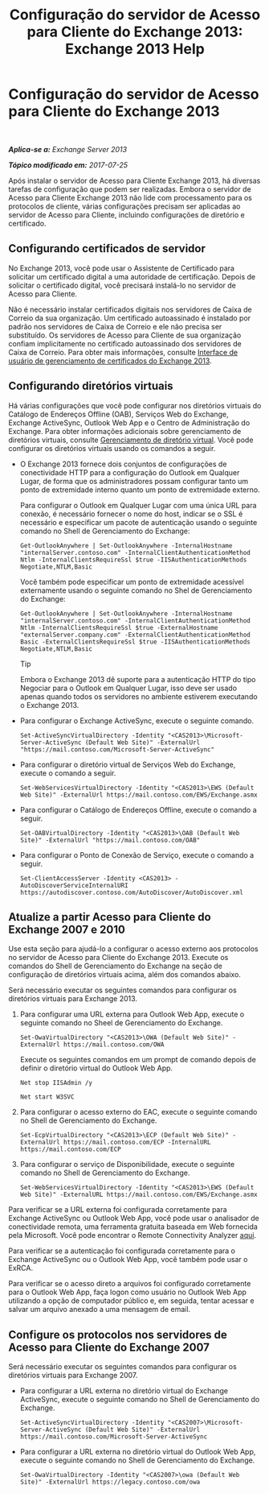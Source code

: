 ﻿---
title: 'Configuração do servidor de Acesso para Cliente do Exchange 2013: Exchange 2013 Help'
TOCTitle: Configuração do servidor de Acesso para Cliente do Exchange 2013
ms:assetid: 01432ae4-2a00-44a4-a4dd-4eb8d7e6cfae
ms:mtpsurl: https://technet.microsoft.com/pt-br/library/Hh529912(v=EXCHG.150)
ms:contentKeyID: 50484865
ms.date: 05/22/2018
mtps_version: v=EXCHG.150
ms.translationtype: MT
---

# Configuração do servidor de Acesso para Cliente do Exchange 2013

 

_**Aplica-se a:** Exchange Server 2013_

_**Tópico modificado em:** 2017-07-25_

Após instalar o servidor de Acesso para Cliente Exchange 2013, há diversas tarefas de configuração que podem ser realizadas. Embora o servidor de Acesso para Cliente Exchange 2013 não lide com processamento para os protocolos de cliente, várias configurações precisam ser aplicadas ao servidor de Acesso para Cliente, incluindo configurações de diretório e certificado.

## Configurando certificados de servidor

No Exchange 2013, você pode usar o Assistente de Certificado para solicitar um certificado digital a uma autoridade de certificação. Depois de solicitar o certificado digital, você precisará instalá-lo no servidor de Acesso para Cliente.

Não é necessário instalar certificados digitais nos servidores de Caixa de Correio da sua organização. Um certificado autoassinado é instalado por padrão nos servidores de Caixa de Correio e ele não precisa ser substituído. Os servidores de Acesso para Cliente de sua organização confiam implicitamente no certificado autoassinado dos servidores de Caixa de Correio. Para obter mais informações, consulte [Interface de usuário de gerenciamento de certificados do Exchange 2013](exchange-2013-certificate-management-ui-exchange-2013-help.md).

## Configurando diretórios virtuais

Há várias configurações que você pode configurar nos diretórios virtuais do Catálogo de Endereços Offline (OAB), Serviços Web do Exchange, Exchange ActiveSync, Outlook Web App e o Centro de Administração do Exchange. Para obter informações adicionais sobre gerenciamento de diretórios virtuais, consulte [Gerenciamento de diretório virtual](virtual-directory-management-exchange-2013-help.md). Você pode configurar os diretórios virtuais usando os comandos a seguir.

  - O Exchange 2013 fornece dois conjuntos de configurações de conectividade HTTP para a configuração do Outlook em Qualquer Lugar, de forma que os administradores possam configurar tanto um ponto de extremidade interno quanto um ponto de extremidade externo.
    
    Para configurar o Outlook em Qualquer Lugar com uma única URL para conexão, é necessário fornecer o nome do host, indicar se o SSL é necessário e especificar um pacote de autenticação usando o seguinte comando no Shell de Gerenciamento do Exchange:
    
        Get-OutlookAnywhere | Set-OutlookAnywhere -InternalHostname "internalServer.contoso.com" -InternalClientAuthenticationMethod Ntlm -InternalClientsRequireSsl $true -IISAuthenticationMethods Negotiate,NTLM,Basic
    
    Você também pode especificar um ponto de extremidade acessível externamente usando o seguinte comando no Shel de Gerenciamento do Exchange:
    
        Get-OutlookAnywhere | Set-OutlookAnywhere -InternalHostname "internalServer.contoso.com" -InternalClientAuthenticationMethod Ntlm -InternalClientsRequireSsl $true -ExternalHostname "externalServer.company.com" -ExternalClientAuthenticationMethod Basic -ExternalClientsRequireSsl $true -IISAuthenticationMethods Negotiate,NTLM,Basic
    

    > [!TIP]
    > Embora o Exchange 2013 dê suporte para a autenticação HTTP do tipo Negociar para o Outlook em Qualquer Lugar, isso deve ser usado apenas quando todos os servidores no ambiente estiverem executando o Exchange 2013.



  - Para configurar o Exchange ActiveSync, execute o seguinte comando.
    
        Set-ActiveSyncVirtualDirectory -Identity "<CAS2013>\Microsoft-Server-ActiveSync (Default Web Site)" -ExternalUrl "https://mail.contoso.com/Microsoft-Server-ActiveSync"

  - Para configurar o diretório virtual de Serviços Web do Exchange, execute o comando a seguir.
    
        Set-WebServicesVirtualDirectory -Identity "<CAS2013>\EWS (Default Web Site)" -ExternalUrl https://mail.contoso.com/EWS/Exchange.asmx

  - Para configurar o Catálogo de Endereços Offline, execute o comando a seguir.
    
        Set-OABVirtualDirectory -Identity "<CAS2013>\OAB (Default Web Site)" -ExternalUrl "https://mail.contoso.com/OAB"

  - Para configurar o Ponto de Conexão de Serviço, execute o comando a seguir.
    
        Set-ClientAccessServer -Identity <CAS2013> -AutoDiscoverServiceInternalURI https://autodiscover.contoso.com/AutoDiscover/AutoDiscover.xml

## Atualize a partir Acesso para Cliente do Exchange 2007 e 2010

Use esta seção para ajudá-lo a configurar o acesso externo aos protocolos no servidor de Acesso para Cliente do Exchange 2013. Execute os comandos do Shell de Gerenciamento do Exchange na seção de configuração de diretórios virtuais acima, além dos comandos abaixo.

Será necessário executar os seguintes comandos para configurar os diretórios virtuais para Exchange 2013.

1.  Para configurar uma URL externa para Outlook Web App, execute o seguinte comando no Sheel de Gerenciamento do Exchange.
    
        Set-OwaVirtualDirectory "<CAS2013>\OWA (Default Web Site)" -ExternalUrl https://mail.contoso.com/OWA
    
    Execute os seguintes comandos em um prompt de comando depois de definir o diretório virtual do Outlook Web App.
    
        Net stop IISAdmin /y
    
        Net start W3SVC

2.  Para configurar o acesso externo do EAC, execute o seguinte comando no Shell de Gerenciamento do Exchange.
    
        Set-EcpVirtualDirectory "<CAS2013>\ECP (Default Web Site)" -ExternalUrl https://mail.contoso.com/ECP -InternalURL https://mail.contoso.com/ECP 

3.  Para configurar o serviço de Disponibilidade, execute o seguinte comando no Shell de Gerenciamento do Exchange.
    
        Set-WebServicesVirtualDirectory -Identity "<CAS2013>\EWS (Default Web Site)" -ExternalURL https://mail.contoso.com/EWS/Exchange.asmx

Para verificar se a URL externa foi configurada corretamente para Exchange ActiveSync ou Outlook Web App, você pode usar o analisador de conectividade remota, uma ferramenta gratuita baseada em Web fornecida pela Microsoft. Você pode encontrar o Remote Connectivity Analyzer [aqui](http://go.microsoft.com/fwlink/?linkid=154308).

Para verificar se a autenticação foi configurada corretamente para o Exchange ActiveSync ou o Outlook Web App, você também pode usar o ExRCA.

Para verificar se o acesso direto a arquivos foi configurado corretamente para o Outlook Web App, faça logon como usuário no Outlook Web App utilizando a opção de computador público e, em seguida, tentar acessar e salvar um arquivo anexado a uma mensagem de email.

## Configure os protocolos nos servidores de Acesso para Cliente do Exchange 2007

Será necessário executar os seguintes comandos para configurar os diretórios virtuais para Exchange 2007.

  - Para configurar a URL externa no diretório virtual do Exchange ActiveSync, execute o seguinte comando no Shell de Gerenciamento do Exchange.
    
        Set-ActiveSyncVirtualDirectory -Identity "<CAS2007>\Microsoft-Server-ActiveSync (Default Web Site)" -ExternalUrl https://mail.contoso.com/Microsoft-Server-ActiveSync

  - Para configurar a URL externa no diretório virtual do Outlook Web App, execute o seguinte comando no Shell de Gerenciamento do Exchange.
    
        Set-OwaVirtualDirectory -Identity "<CAS2007>\owa (Default Web Site)" -ExternalUrl https://legacy.contoso.com/owa

